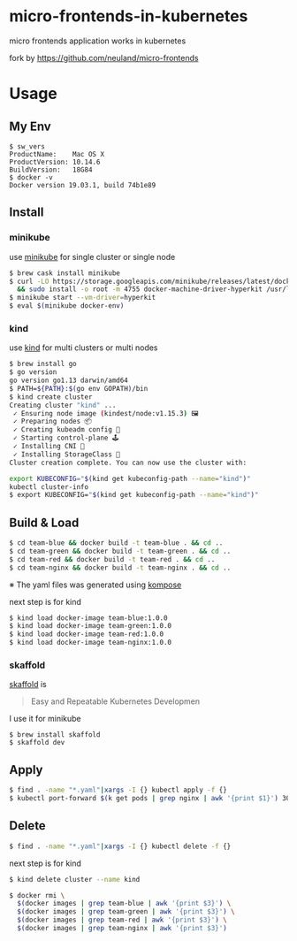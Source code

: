 # micro-frontends-in-kubernetes
micro frontends application works in kubernetes

fork by https://github.com/neuland/micro-frontends

# Usage
## My Env
```
$ sw_vers
ProductName:	Mac OS X
ProductVersion:	10.14.6
BuildVersion:	18G84
$ docker -v
Docker version 19.03.1, build 74b1e89
```

## Install
### minikube
use [minikube](https://github.com/kubernetes/minikube) for single cluster or single node

``` bash
$ brew cask install minikube
$ curl -LO https://storage.googleapis.com/minikube/releases/latest/docker-machine-driver-hyperkit \
  && sudo install -o root -m 4755 docker-machine-driver-hyperkit /usr/local/bin/
$ minikube start --vm-driver=hyperkit
$ eval $(minikube docker-env)
```

### kind
use [kind](https://github.com/kubernetes-sigs/kind) for multi clusters or multi nodes

```bash
$ brew install go
$ go version
go version go1.13 darwin/amd64
$ PATH=${PATH}:$(go env GOPATH)/bin
$ kind create cluster
Creating cluster "kind" ...
 ✓ Ensuring node image (kindest/node:v1.15.3) 🖼
 ✓ Preparing nodes 📦
 ✓ Creating kubeadm config 📜
 ✓ Starting control-plane 🕹️
 ✓ Installing CNI 🔌
 ✓ Installing StorageClass 💾
Cluster creation complete. You can now use the cluster with:

export KUBECONFIG="$(kind get kubeconfig-path --name="kind")"
kubectl cluster-info
$ export KUBECONFIG="$(kind get kubeconfig-path --name="kind")"
```

## Build & Load
```bash
$ cd team-blue && docker build -t team-blue . && cd ..
$ cd team-green && docker build -t team-green . && cd ..
$ cd team-red && docker build -t team-red . && cd ..
$ cd team-nginx && docker build -t team-nginx . && cd ..
```

※ The yaml files was generated using [kompose](https://github.com/kubernetes/kompose)

next step is for kind
```bash
$ kind load docker-image team-blue:1.0.0
$ kind load docker-image team-green:1.0.0
$ kind load docker-image team-red:1.0.0
$ kind load docker-image team-nginx:1.0.0
```
### skaffold

[skaffold](https://github.com/GoogleContainerTools/skaffold) is 
> Easy and Repeatable Kubernetes Developmen

I use it for minikube

```
$ brew install skaffold
$ skaffold dev
```

## Apply
```bash
$ find . -name "*.yaml"|xargs -I {} kubectl apply -f {}
$ kubectl port-forward $(k get pods | grep nginx | awk '{print $1}') 3000:3000
```

## Delete
```bash
$ find . -name "*.yaml"|xargs -I {} kubectl delete -f {}
```

next step is for kind
```bash
$ kind delete cluster --name kind
```

```bash
$ docker rmi \
  $(docker images | grep team-blue | awk '{print $3}') \
  $(docker images | grep team-green | awk '{print $3}') \
  $(docker images | grep team-red | awk '{print $3}') \
  $(docker images | grep team-nginx | awk '{print $3}')  
```
